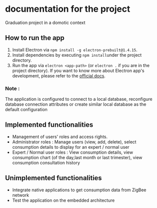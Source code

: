# documentation for the project
Graduation project in a domotic context
## How to run the app
1) Install Electron via `npm install -g electron-prebuilt@1.4.15`.
2) Install dependencies by executing `npm install`under the project directory.
3) Run the app via `electron <app-path>` (or `electron .` if you are in the project directory).
If you want to know more about Electron app's development, please refer to the [official docs](https://github.com/electron/electron/blob/master/docs/tutorial/quick-start.md).
### Note :
The application is configured to connect to a local database, reconfigure database connection attributes or create similar local database as the default configuration
## Implemented functionalities
* Management of users' roles and access rights.
* Administrator roles : Manage users (view, add, delete), select consumption details to display for an expert / normal user
* Expert / Normal user roles : View consumption details, view consumption chart (of the day,last month or last trimester), view consumption consultation history
## Unimplemented functionalities
* Integrate native applications to get consumption data from ZigBee network
* Test the application on the embedded architecture
